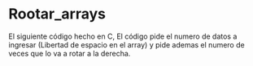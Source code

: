# Rootar_arrays
El siguiente código hecho en C, El código pide el numero de datos a ingresar (Libertad de espacio en el array) y pide ademas el numero de veces que lo va a rotar a la derecha. 
